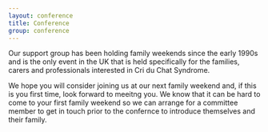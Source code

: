 ```yaml
---
layout: conference
title: Conference
group: conference
---
```


Our support group has been holding family weekends since the early 1990s and is the only event in the UK that is held specifically for the families, carers and professionals interested in Cri du Chat Syndrome.

We hope you will consider joining us at our next family weekend and, if this is you first time, look forward to meeitng you. We know that it can be hard to come to your first family weekend so we can arrange for a committee member to get in touch prior to the confernce to introduce themselves and their family.


